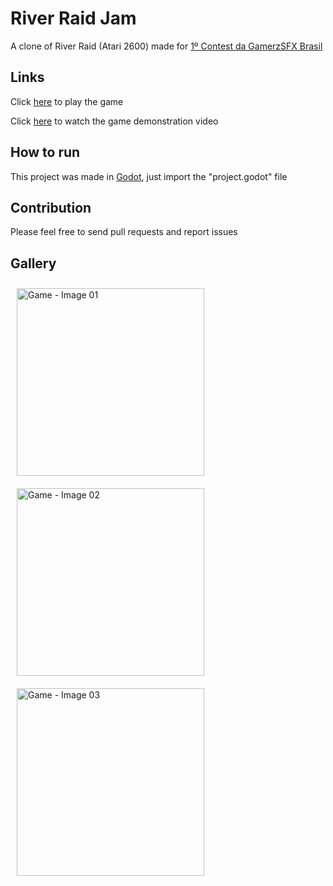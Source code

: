 # River Raid Jam

A clone of River Raid (Atari 2600) made for [1º Contest da GamerzSFX Brasil](https://itch.io/jam/contest-gamerzsfx-2024)

## Links

Click [here](https://julio-igreja.itch.io/river-raid-jam) to play the game

Click [here](https://youtu.be/9l8sSAQLW90) to watch the game demonstration video

## How to run

This project was made in [Godot](https://godotengine.org), just import the "project.godot" file

## Contribution

Please feel free to send pull requests and report issues

## Gallery

  <img align="center" alt="Game - Image 01" height="300" width="300" style="margin: 10px;" src="https://img.itch.zone/aW1hZ2UvMjYyOTk0Ny8xNTY3MDgzOC5wbmc=/original/uY07YO.png"/>
  <img align="center" alt="Game - Image 02" height="300" width="300" style="margin: 10px;" src="https://img.itch.zone/aW1hZ2UvMjYyOTk0Ny8xNTY3MDg0MC5wbmc=/original/2qi3l%2B.png"/>
  <img align="center" alt="Game - Image 03" height="300" width="300" style="margin: 10px;" src="https://img.itch.zone/aW1hZ2UvMjYyOTk0Ny8xNTY3MDgzOS5wbmc=/original/I1AF1p.png"/>
